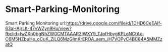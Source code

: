 # Smart-Parking-Monitoring
Smart Parking Monitoring
url:https://drive.google.com/file/d/1DHD6CeEAIf-63aHAjrLIt-47vWZyn9Hu/view?fbclid=IwZXh0bgNhZW0CMTAAAR3IWXY9_TJpfHbygKPLoNCtAx-C6M5HZbuHe_oCuK_ZjLQ6MzGlmKrEROA_aem_jH7VOPyC4BC84A5MMZzatQ
